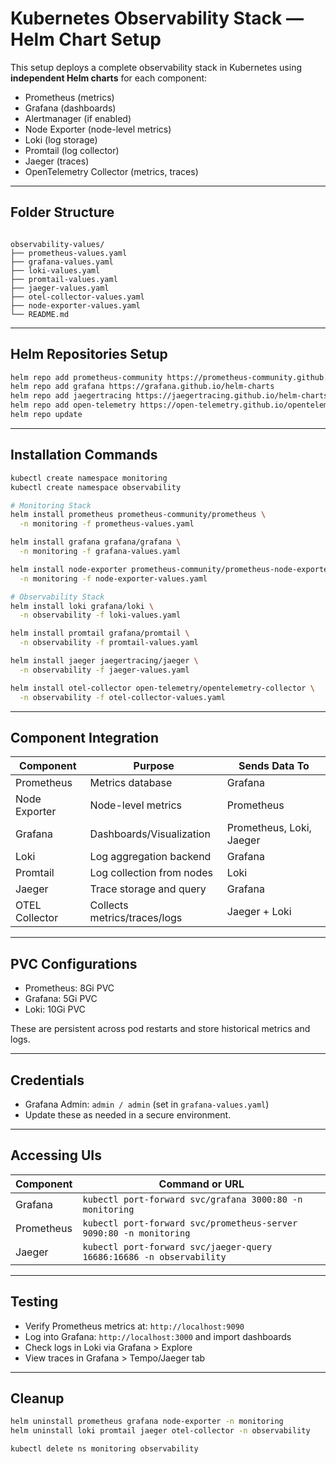 #  Kubernetes Observability Stack — Helm Chart Setup

This setup deploys a complete observability stack in Kubernetes using **independent Helm charts** for each component:

- Prometheus (metrics)
- Grafana (dashboards)
- Alertmanager (if enabled)
- Node Exporter (node-level metrics)
- Loki (log storage)
- Promtail (log collector)
- Jaeger (traces)
- OpenTelemetry Collector (metrics, traces)

---

##  Folder Structure

```

observability-values/
├── prometheus-values.yaml
├── grafana-values.yaml
├── loki-values.yaml
├── promtail-values.yaml
├── jaeger-values.yaml
├── otel-collector-values.yaml
├── node-exporter-values.yaml
└── README.md

````

---

##  Helm Repositories Setup

```bash
helm repo add prometheus-community https://prometheus-community.github.io/helm-charts
helm repo add grafana https://grafana.github.io/helm-charts
helm repo add jaegertracing https://jaegertracing.github.io/helm-charts
helm repo add open-telemetry https://open-telemetry.github.io/opentelemetry-helm-charts
helm repo update
````

---

##  Installation Commands

```bash
kubectl create namespace monitoring
kubectl create namespace observability

# Monitoring Stack
helm install prometheus prometheus-community/prometheus \
  -n monitoring -f prometheus-values.yaml

helm install grafana grafana/grafana \
  -n monitoring -f grafana-values.yaml

helm install node-exporter prometheus-community/prometheus-node-exporter \
  -n monitoring -f node-exporter-values.yaml

# Observability Stack
helm install loki grafana/loki \
  -n observability -f loki-values.yaml

helm install promtail grafana/promtail \
  -n observability -f promtail-values.yaml

helm install jaeger jaegertracing/jaeger \
  -n observability -f jaeger-values.yaml

helm install otel-collector open-telemetry/opentelemetry-collector \
  -n observability -f otel-collector-values.yaml
```

---

##  Component Integration

| Component      | Purpose                      | Sends Data To            |
| -------------- | ---------------------------- | ------------------------ |
| Prometheus     | Metrics database             | Grafana                  |
| Node Exporter  | Node-level metrics           | Prometheus               |
| Grafana        | Dashboards/Visualization     | Prometheus, Loki, Jaeger |
| Loki           | Log aggregation backend      | Grafana                  |
| Promtail       | Log collection from nodes    | Loki                     |
| Jaeger         | Trace storage and query      | Grafana                  |
| OTEL Collector | Collects metrics/traces/logs | Jaeger + Loki            |

---

##  PVC Configurations

* Prometheus: 8Gi PVC
* Grafana: 5Gi PVC
* Loki: 10Gi PVC

These are persistent across pod restarts and store historical metrics and logs.

---

##  Credentials

* Grafana Admin: `admin / admin` (set in `grafana-values.yaml`)
* Update these as needed in a secure environment.

---

##  Accessing UIs

| Component  | Command or URL                                                       |
| ---------- | -------------------------------------------------------------------- |
| Grafana    | `kubectl port-forward svc/grafana 3000:80 -n monitoring`             |
| Prometheus | `kubectl port-forward svc/prometheus-server 9090:80 -n monitoring`   |
| Jaeger     | `kubectl port-forward svc/jaeger-query 16686:16686 -n observability` |

---

##  Testing

* Verify Prometheus metrics at: `http://localhost:9090`
* Log into Grafana: `http://localhost:3000` and import dashboards
* Check logs in Loki via Grafana > Explore
* View traces in Grafana > Tempo/Jaeger tab

---

##  Cleanup

```bash
helm uninstall prometheus grafana node-exporter -n monitoring
helm uninstall loki promtail jaeger otel-collector -n observability

kubectl delete ns monitoring observability
```

